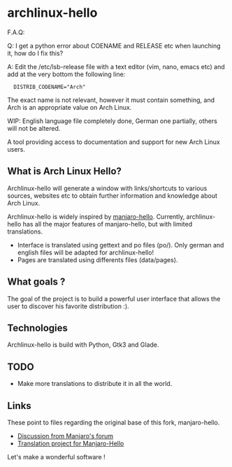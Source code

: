 archlinux-hello
=============

F.A.Q: 


Q: I get a python error about COENAME and RELEASE etc when launching it, how do I fix this?

A: Edit the /etc/lsb-release file with a text editor (vim, nano, emacs etc) and add at the very bottom the following line:
   
      DISTRIB_CODENAME="Arch"
  
  The exact name is not relevant, however it must contain something, and Arch is an appropriate value on Arch Linux.




WIP: English language file completely done, German one partially, others will not be altered.

A tool providing access to documentation and support for new Arch Linux users.

## What is Arch Linux Hello?

Archlinux-hello will generate a window with links/shortcuts to various sources, websites etc to obtain further information
and knowledge about Arch Linux.

Archlinux-hello is widely inspired by [manjaro-hello](https://github.com/manjaro/manjaro-hello).
Currently, archlinux-hello has all the major features of manjaro-hello, but with limited translations.
- Interface is translated using gettext and po files (po/). Only german and english files will be adapted for archlinux-hello!
- Pages are translated using differents files (data/pages).

## What goals ?

The goal of the project is to build a powerful user interface that allows the user to discover his favorite distribution :).

## Technologies

Archlinux-hello is build with Python, Gtk3 and Glade.

## TODO

- Make more translations to distribute it in all the world.

## Links
These point to files regarding the original base of this fork, manjaro-hello.
- [Discussion from Manjaro's forum](https://forum.manjaro.org/t/start-work-on-a-new-welcome-screen-for-manjaro/13685)
- [Translation project for Manjaro-Hello](https://www.transifex.com/manjarolinux/manjaro-hello)

Let's make a wonderful software !

